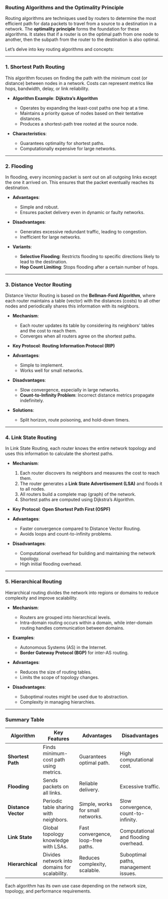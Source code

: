 <!--
  Author: omteja04
  Created on: 18-11-2024 10:34:28
  Description: RoutingAlgo
-->

### Routing Algorithms and the Optimality Principle

Routing algorithms are techniques used by routers to determine the most efficient path for data packets to travel from a source to a destination in a network. The **optimality principle** forms the foundation for these algorithms. It states that if a router is on the optimal path from one node to another, then the subpath from the router to the destination is also optimal.

Let’s delve into key routing algorithms and concepts:

---

### 1. **Shortest Path Routing**

This algorithm focuses on finding the path with the minimum cost (or distance) between nodes in a network. Costs can represent metrics like hops, bandwidth, delay, or link reliability.

- **Algorithm Example**: **Dijkstra’s Algorithm**

  - Operates by expanding the least-cost paths one hop at a time.
  - Maintains a priority queue of nodes based on their tentative distances.
  - Produces a shortest-path tree rooted at the source node.

- **Characteristics**:
  - Guarantees optimality for shortest paths.
  - Computationally expensive for large networks.

---

### 2. **Flooding**

In flooding, every incoming packet is sent out on all outgoing links except the one it arrived on. This ensures that the packet eventually reaches its destination.

- **Advantages**:

  - Simple and robust.
  - Ensures packet delivery even in dynamic or faulty networks.

- **Disadvantages**:

  - Generates excessive redundant traffic, leading to congestion.
  - Inefficient for large networks.

- **Variants**:
  - **Selective Flooding**: Restricts flooding to specific directions likely to lead to the destination.
  - **Hop Count Limiting**: Stops flooding after a certain number of hops.

---

### 3. **Distance Vector Routing**

Distance Vector Routing is based on the **Bellman-Ford Algorithm**, where each router maintains a table (vector) with the distances (costs) to all other nodes and periodically shares this information with its neighbors.

- **Mechanism**:

  - Each router updates its table by considering its neighbors' tables and the cost to reach them.
  - Converges when all routers agree on the shortest paths.

- **Key Protocol**: **Routing Information Protocol (RIP)**

- **Advantages**:

  - Simple to implement.
  - Works well for small networks.

- **Disadvantages**:

  - Slow convergence, especially in large networks.
  - **Count-to-Infinity Problem**: Incorrect distance metrics propagate indefinitely.

- **Solutions**:
  - Split horizon, route poisoning, and hold-down timers.

---

### 4. **Link State Routing**

In Link State Routing, each router knows the entire network topology and uses this information to calculate the shortest paths.

- **Mechanism**:

  1. Each router discovers its neighbors and measures the cost to reach them.
  2. The router generates a **Link State Advertisement (LSA)** and floods it to all nodes.
  3. All routers build a complete map (graph) of the network.
  4. Shortest paths are computed using Dijkstra’s Algorithm.

- **Key Protocol**: **Open Shortest Path First (OSPF)**

- **Advantages**:

  - Faster convergence compared to Distance Vector Routing.
  - Avoids loops and count-to-infinity problems.

- **Disadvantages**:
  - Computational overhead for building and maintaining the network topology.
  - High initial flooding overhead.

---

### 5. **Hierarchical Routing**

Hierarchical routing divides the network into regions or domains to reduce complexity and improve scalability.

- **Mechanism**:

  - Routers are grouped into hierarchical levels.
  - Intra-domain routing occurs within a domain, while inter-domain routing handles communication between domains.

- **Examples**:

  - Autonomous Systems (AS) in the Internet.
  - **Border Gateway Protocol (BGP)** for inter-AS routing.

- **Advantages**:

  - Reduces the size of routing tables.
  - Limits the scope of topology changes.

- **Disadvantages**:
  - Suboptimal routes might be used due to abstraction.
  - Complexity in managing hierarchies.

---

### Summary Table

| **Algorithm**       | **Key Features**                              | **Advantages**                     | **Disadvantages**                    |
| ------------------- | --------------------------------------------- | ---------------------------------- | ------------------------------------ |
| **Shortest Path**   | Finds minimum-cost path using metrics.        | Guarantees optimal path.           | High computational cost.             |
| **Flooding**        | Sends packets on all links.                   | Reliable delivery.                 | Excessive traffic.                   |
| **Distance Vector** | Periodic table sharing with neighbors.        | Simple, works for small networks.  | Slow convergence, count-to-infinity. |
| **Link State**      | Global topology knowledge with LSAs.          | Fast convergence, loop-free paths. | Computational and flooding overhead. |
| **Hierarchical**    | Divides network into domains for scalability. | Reduces complexity, scalable.      | Suboptimal paths, management issues. |

Each algorithm has its own use case depending on the network size, topology, and performance requirements.
